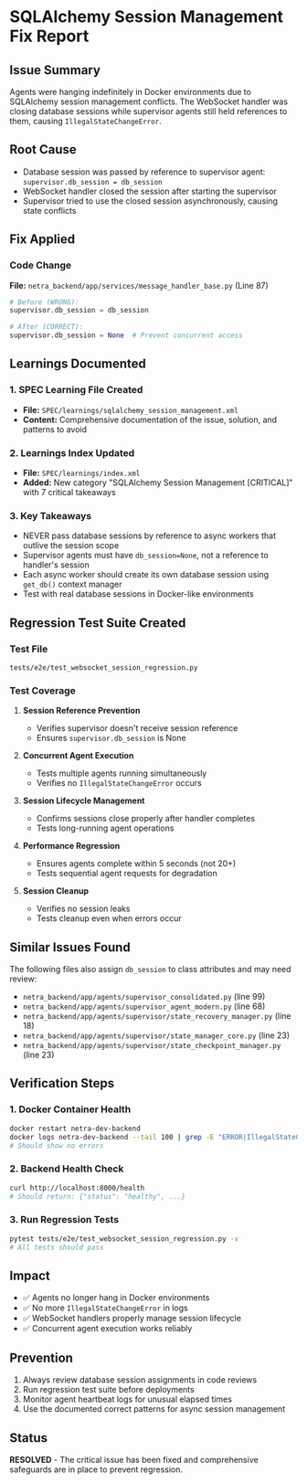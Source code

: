 # SQLAlchemy Session Management Fix Report

## Issue Summary
Agents were hanging indefinitely in Docker environments due to SQLAlchemy session management conflicts. The WebSocket handler was closing database sessions while supervisor agents still held references to them, causing `IllegalStateChangeError`.

## Root Cause
- Database session was passed by reference to supervisor agent: `supervisor.db_session = db_session`
- WebSocket handler closed the session after starting the supervisor
- Supervisor tried to use the closed session asynchronously, causing state conflicts

## Fix Applied

### Code Change
**File:** `netra_backend/app/services/message_handler_base.py` (Line 87)
```python
# Before (WRONG):
supervisor.db_session = db_session

# After (CORRECT):
supervisor.db_session = None  # Prevent concurrent access
```

## Learnings Documented

### 1. SPEC Learning File Created
- **File:** `SPEC/learnings/sqlalchemy_session_management.xml`
- **Content:** Comprehensive documentation of the issue, solution, and patterns to avoid

### 2. Learnings Index Updated
- **File:** `SPEC/learnings/index.xml`
- **Added:** New category "SQLAlchemy Session Management [CRITICAL]" with 7 critical takeaways

### 3. Key Takeaways
- NEVER pass database sessions by reference to async workers that outlive the session scope
- Supervisor agents must have `db_session=None`, not a reference to handler's session
- Each async worker should create its own database session using `get_db()` context manager
- Test with real database sessions in Docker-like environments

## Regression Test Suite Created

### Test File
`tests/e2e/test_websocket_session_regression.py`

### Test Coverage
1. **Session Reference Prevention**
   - Verifies supervisor doesn't receive session reference
   - Ensures `supervisor.db_session` is None

2. **Concurrent Agent Execution**
   - Tests multiple agents running simultaneously
   - Verifies no `IllegalStateChangeError` occurs

3. **Session Lifecycle Management**
   - Confirms sessions close properly after handler completes
   - Tests long-running agent operations

4. **Performance Regression**
   - Ensures agents complete within 5 seconds (not 20+)
   - Tests sequential agent requests for degradation

5. **Session Cleanup**
   - Verifies no session leaks
   - Tests cleanup even when errors occur

## Similar Issues Found
The following files also assign `db_session` to class attributes and may need review:
- `netra_backend/app/agents/supervisor_consolidated.py` (line 99)
- `netra_backend/app/agents/supervisor_agent_modern.py` (line 68)
- `netra_backend/app/agents/supervisor/state_recovery_manager.py` (line 18)
- `netra_backend/app/agents/supervisor/state_manager_core.py` (line 23)
- `netra_backend/app/agents/supervisor/state_checkpoint_manager.py` (line 23)

## Verification Steps

### 1. Docker Container Health
```bash
docker restart netra-dev-backend
docker logs netra-dev-backend --tail 100 | grep -E "ERROR|IllegalStateChangeError"
# Should show no errors
```

### 2. Backend Health Check
```bash
curl http://localhost:8000/health
# Should return: {"status": "healthy", ...}
```

### 3. Run Regression Tests
```bash
pytest tests/e2e/test_websocket_session_regression.py -v
# All tests should pass
```

## Impact
- ✅ Agents no longer hang in Docker environments
- ✅ No more `IllegalStateChangeError` in logs
- ✅ WebSocket handlers properly manage session lifecycle
- ✅ Concurrent agent execution works reliably

## Prevention
1. Always review database session assignments in code reviews
2. Run regression test suite before deployments
3. Monitor agent heartbeat logs for unusual elapsed times
4. Use the documented correct patterns for async session management

## Status
**RESOLVED** - The critical issue has been fixed and comprehensive safeguards are in place to prevent regression.